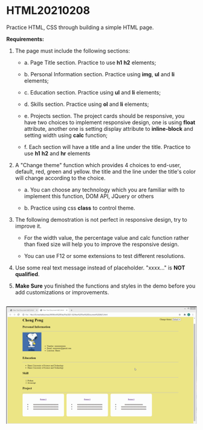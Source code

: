 # HTML20210208

Practice HTML, CSS through building a simple HTML page.

**Requirements:**

1. The page must include the following sections:

    - a. Page Title section.  Practice to use **h1** **h2** elements;

    - b. Personal Information section.  Practice using **img**, **ul** and **li** elements;

    - c. Education section.  Practice using **ul** and **li** elements;

    - d. Skills section.  Practice using **ol** and **li** elements;

    - e. Projects section. The project cards should be responsive, you have two choices to implement responsive design, one is using **float** attribute, another one is setting display attribute to **inline-block** and setting width using **calc** function; 
 
    - f. Each section will have a title and a line under the title. Practice to use **h1** **h2** and **hr** elements

2. A "Change theme" function which provides 4 choices to end-user, default, red, green and yellow. the title and the line under the title's color will change according to the choice.

    - a. You can choose any technology which you are familiar with to implement this function, DOM API, JQuery or others

    - b. Practice using css **class** to control theme.

3. The following demostration is not perfect in responsive design, try to improve it.

    - For the width value, the percentage value and calc function rather than fixed size will help you to improve the responsive design.

    - You can use F12 or some extensions to test different resolutions.

4. Use some real text message instead of placeholder. "xxxx..." is **NOT qualified**.

5. **Make Sure** you finished the functions and styles in the demo before you add customizations or improvements.

##  
![directory](./homework.gif) 


